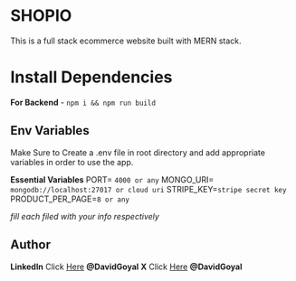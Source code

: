 ﻿# SHOPIO

This is a full stack ecommerce website built with MERN stack.

# Install Dependencies

**For Backend** - `npm i && npm run build`

## Env Variables

Make Sure to Create a .env file in root directory and add appropriate variables in order to use the app.

**Essential Variables**
PORT= `4000 or any`
MONGO_URI= `mongodb://localhost:27017 or cloud uri`
STRIPE_KEY=`stripe secret key`
PRODUCT_PER_PAGE=`8 or any`

_fill each filed with your info respectively_

## Author

**LinkedIn** Click [Here](www.linkedin.com/in/david-goyal) **@DavidGoyal**
**X** Click [Here](https://x.com/David__Goyal) **@DavidGoyal**
